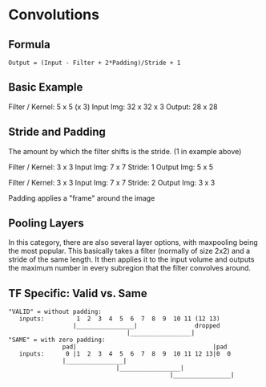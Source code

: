 # Convolutions

## Formula

`Output = (Input - Filter + 2*Padding)/Stride + 1`

## Basic Example

Filter / Kernel: 5 x 5 (x 3)
Input Img: 32 x 32 x 3
Output: 28 x 28

## Stride and Padding

The amount by which the filter shifts is the stride. (1 in example above)

Filter / Kernel: 3 x 3
Input Img: 7 x 7
Stride: 1
Output Img: 5 x 5

Filter / Kernel: 3 x 3
Input Img: 7 x 7
Stride: 2
Output Img: 3 x 3

Padding applies a "frame" around the image

## Pooling Layers

In this category, there are also several layer options, with maxpooling being the most popular. This basically takes a filter (normally of size 2x2) and a stride of the same length. It then applies it to the input volume and outputs the maximum number in every subregion that the filter convolves around.

## TF Specific: Valid vs. Same

```
"VALID" = without padding:
   inputs:         1  2  3  4  5  6  7  8  9  10 11 (12 13)
                  |________________|                dropped
                                 |_________________|
"SAME" = with zero padding:
               pad|                                      |pad
   inputs:      0 |1  2  3  4  5  6  7  8  9  10 11 12 13|0  0
               |________________|
                              |_________________|
                                             |________________|
```
